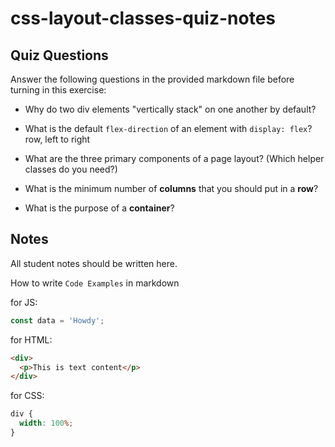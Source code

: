 # css-layout-classes-quiz-notes

## Quiz Questions

Answer the following questions in the provided markdown file before turning in this exercise:

- Why do two div elements "vertically stack" on one another by default?

- What is the default `flex-direction` of an element with `display: flex`?
  row, left to right
- What are the three primary components of a page layout? (Which helper classes do you need?)

- What is the minimum number of **columns** that you should put in a **row**?

- What is the purpose of a **container**?

## Notes

All student notes should be written here.

How to write `Code Examples` in markdown

for JS:

```javascript
const data = 'Howdy';
```

for HTML:

```html
<div>
  <p>This is text content</p>
</div>
```

for CSS:

```css
div {
  width: 100%;
}
```
